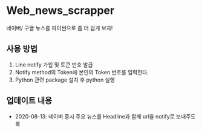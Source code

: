 # Web_news_scrapper
네이버/ 구글 뉴스를 파이썬으로 좀 더 쉽게 보자!

## 사용 방법
 1. Line notify 가입 및 토큰 번호 발급
 2. Notify method의 Token에 본인의 Token 번호를 입력한다.
 3. Python 관련 package 설치 후 python 실행
 
## 업데이트 내용
 - 2020-08-13: 네이버 증시 주요 뉴스를 Headline과 함께 url을 notify로 보내주도록 
